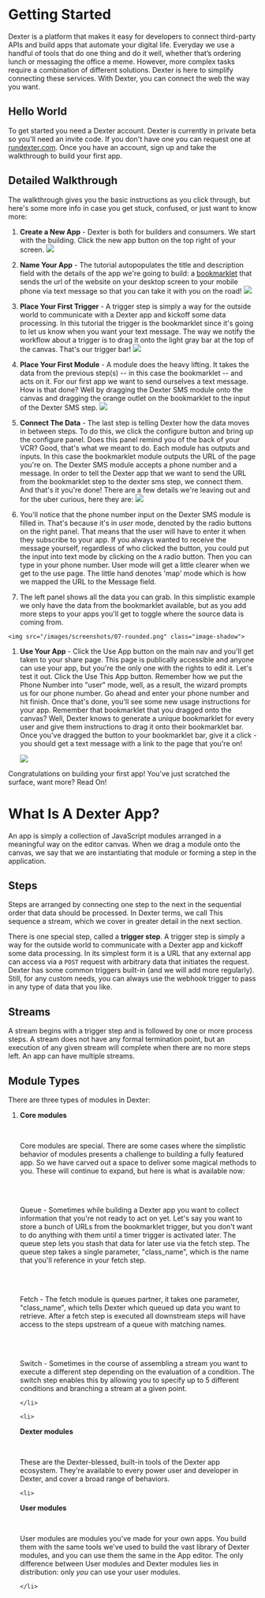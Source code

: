 # Getting Started

Dexter is a platform that makes it easy for developers to connect third-party APIs and build apps that automate your digital life. Everyday we use a handful of tools that do one thing and do it well, whether that’s ordering lunch or messaging the office a meme. However, more complex tasks require a combination of different solutions. Dexter is here to simplify connecting these services. With Dexter, you can connect the web the way you want.

## Hello World

To get started you need a Dexter account. Dexter is currently in private beta so you'll need an invite code. If you don't have one you can request one at [rundexter.com](https://rundexter.com/#section-6). Once you have an account, sign up and take the walkthrough to build your first app. 

## Detailed Walkthrough

The walkthrough gives you the basic instructions as you click through, but here's some more info in case you get stuck, confused, or just want to know more: 

1. **Create a New App** - Dexter is both for builders and consumers. We start with the building. Click the new app button on the top right of your screen. <img src="/images/screenshots/01-rounded.png" class="image-shadow">  

1. **Name Your App** - The tutorial autopopulates the title and description field with the details of the app we're going to build: a <a href="http://www.google.com/search?q=define:bookmarklet" target="_blank">bookmarklet</a> that sends the url of the website on your desktop screen to your mobile phone via text message so that you can take it with you on the road! <img src="/images/screenshots/02-rounded.png" class="image-shadow">  

1. **Place Your First Trigger** - A trigger step is simply a way for the outside world to communicate with a Dexter app and kickoff some data processing. In this tutorial the trigger is the bookmarklet since it's going to let us know when you want your text message. The way we notify the workflow about a trigger is to drag it onto the light gray bar at the top of the canvas. That's our trigger bar! <img src="/images/screenshots/03-rounded.png" class="image-shadow">  

1. **Place Your First Module** - A module does the heavy lifting. It takes the data from the previous step(s) -- in this case the bookmarklet -- and acts on it. For our first app we want to send ourselves a text message. How is that done? Well by dragging the Dexter SMS module onto the canvas and dragging the orange outlet on the bookmarklet to the input of the Dexter SMS step. <img src="/images/screenshots/04-rounded.png" class="image-shadow">  


1. **Connect The Data** - The last step is telling Dexter how the data moves in between steps. To do this, we click the configure button and bring up the configure panel. Does this panel remind you of the back of your VCR? Good, that's what we meant to do. Each module has outputs and inputs. In this case the bookmarklet module outputs the URL of the page you're on. The Dexter SMS module accepts a phone number and a message. In order to tell the Dexter app that we want to send the URL from the bookmarklet step to the dexter sms step, we connect them. And that's it you're done! There are a few details we're leaving out and for the uber curious, here they are: <img src="/images/screenshots/05-rounded.png" class="image-shadow">  

  1. You'll notice that the phone number input on the Dexter SMS module is filled in. That's because it's in *user* mode, denoted by the radio buttons on the right panel. That means that the user will have to enter it when they subscribe to your app. If you always wanted to receive the message yourself, regardless of who clicked the button, you could put the input into text mode by clicking on the `A` radio button. Then you can type in your phone number. User mode will get a little clearer when we get to the use page. The little hand denotes 'map' mode which is how we mapped the URL to the Message field. 

  1. The left panel shows all the data you can grab. In this simplistic example we only have the data from the bookmarklet available, but as you add more steps to your apps you'll get to toggle where the source data is coming from. 
  
    <img src="/images/screenshots/07-rounded.png" class="image-shadow">  
  
1. **Use Your App** - Click the Use App button on the main nav and you'll get taken to your share page. This page is publically accessible and anyone can use your app, but you're the only one with the rights to edit it. Let's test it out. Click the Use This App button. Remember how we put the Phone Number into "user" mode, well, as a result, the wizard prompts us for our phone number. Go ahead and enter your phone number and hit finish. Once that's done, you'll see some new usage instructions for your app. Remember that bookmarklet that you dragged onto the canvas? Well, Dexter knows to generate a unique bookmarklet for every user and give them instructions to drag it onto their bookmarklet bar. Once you've dragged the button to your bookmarklet bar, give it a click - you should get a text message with a link to the page that you're on! 
  
    <img src="/images/screenshots/11-rounded.png" class="image-shadow">  

Congratulations on building your first app! You've just scratched the surface, want more? Read On! 

# What Is A Dexter App?

An app is simply a collection of JavaScript modules arranged in a meaningful way on the editor canvas. When we drag a module onto the canvas, we say that we are instantiating that module or forming a step in the application. 


## Steps

Steps are arranged by connecting one step to the next in the sequential order that data should be processed. In Dexter terms, we call This sequence a stream, which we cover in greater detail in the next section. 

There is one special step, called a **trigger step**. A trigger step is simply a way for the outside world to communicate with a Dexter app and kickoff some data processing. In its simplest form it is a URL that any external app can access via a `POST` request with arbitrary data that initiates the request. Dexter has some common triggers built-in (and we will add more regularly). Still, for any custom needs, you can always use the webhook trigger to pass in any type of data that you like. 

## Streams
A stream begins with a trigger step and is followed by one or more process steps. A stream does not have any formal termination point, but an execution of any given stream will complete when there are no more steps left. An app can have multiple streams.

## Module Types

There are three types of modules in Dexter:

<ol>
    <li>

<strong>Core modules</strong>

<br/>

Core modules are special. There are some cases where the simplistic behavior of modules presents a challenge to building a fully featured app. So we have carved out a space to deliver some magical methods to you. These will continue to expand, but here is what is available now: 

<br/>
<br/>

Queue - Sometimes while building a Dexter app you want to collect information that you're not ready to act on yet. Let's say you want to store a bunch of URLs from the bookmarklet trigger, but you don't want to do anything with them until a timer trigger is activated later. The queue step lets you stash that data for later use via the fetch step. The queue step takes a single parameter, "class_name", which is the name that you'll reference in your fetch step.  

<br/>
<br/>

Fetch - The fetch module is queues partner, it takes one parameter, "class_name", which tells Dexter which queued up data you want to retrieve. After a fetch step is executed all downstream steps will have access to the steps upstream of a queue with matching names. 

<br />
<br />

Switch - Sometimes in the course of assembling a stream you want to execute a different step depending on the evaluation of a condition. The switch step enables this by allowing you to specify up to 5 different conditions and branching a stream at a given point. 

    </li>

    <li>

<strong>Dexter modules</strong>

<br/>

These are the Dexter-blessed, built-in tools of the Dexter app ecosystem. They're available to every power user and developer in Dexter, and cover a broad range of behaviors.
    </li>

    <li>

<strong>User modules</strong>

<br/>

User modules are modules you've made for your own apps. You build them with the same tools we've used to build the vast library of Dexter modules, and you can use them the same in the App editor. The only difference between User modules and Dexter modules lies in distribution: only *you* can use your user modules.

    </li>

</ol>